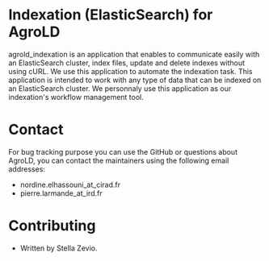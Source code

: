 # Indexation (ElasticSearch) for AgroLD

agrold_indexation is an application that enables to communicate easily with an ElasticSearch cluster, index files, update and delete indexes without using cURL. We use this application to automate the indexation task. This application is intended to work with any type of data that can be indexed on an ElasticSearch cluster. We personnaly use this application as our indexation's workflow management tool.

# Contact

For bug tracking purpose you can use the GitHub or questions about AgroLD, you can contact the maintainers using the following email addresses:

* nordine.elhassouni_at_cirad.fr
* pierre.larmande_at_ird.fr

# Contributing

* Written by Stella Zevio.
